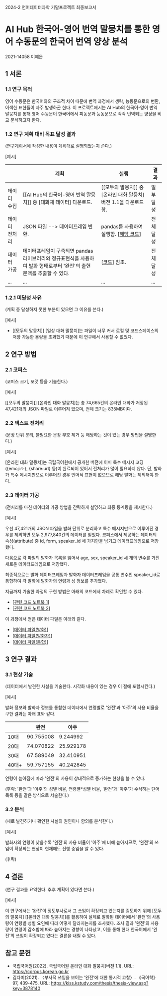 2024-2 언어데이터과학 기말프로젝트 최종보고서

# AI Hub 한국어-영어 번역 말뭉치를 통한 영어 수동문의 한국어 번역 양상 분석

2021-14058 이예은

## 1 서론

### 1.1 연구 목적

영어 수동문은 한국어와의 구조적 차이 때문에 번역 과정에서 생략, 능동문으로의 변환, 어색한 표현들이 자주 발생하곤 한다. 이 프로젝트에서는 AI Hub의 한국어-영어 번역 말뭉치를 통해 영어 수동문이 한국어에서 피동문과 능동문으로 각각 번역되는 양상을 비교 분석하고자 한다. 

### 1.2 연구 계획 대비 목표 달성 결과

([연구계획서](./proposal.pdf)에 작성한 내용이 계획대로 실행되었는지 쓴다.)

[예시]

||계획|실행|결과|
|--|--|--|--|
데이터 수집|[[AI Hub의 한국어-영어 번역 말뭉치]] 중 [대화체 데이터] 다운로드. | [[모두의 말뭉치]] 중  [온라인 대화 말뭉치] 버전 1.1을 다운로드함.|일부 달성|
|데이터 전처리|JSON 파일 --> 데이터프레임 변환.| pandas를 사용하여 실행함. [[해당 코드](../../notes/12-20241022-01-preprocessing.ipynb)]|전체 달성|
|데이터 가공|데이터프레임이 구축되면 pandas 라이브러리와 정규표현식을 사용하여 발화 형태로부터 '완전'의 출현 문맥을 추출할 수 있다.|[[코드](../../notes/12-20241022-03-analyzing-wanjeon.ipynb)] 참조. |전체 달성|
|...|...|...|...|

### 1.2.1 미달성 사유

(계획 중 달성하지 못한 부분이 있으면 그 이유를 쓴다.)

[예시]

+ [[모두의 말뭉치]] [일상 대화 말뭉치]는 파일이 너무 커서 로컬 및 코드스페이스의 저장 가능한 용량을 초과했기 때문에 이 연구에서 사용할 수 없었다.

## 2 연구 방법

### 2.1 코퍼스

(코퍼스 크기, 포맷 등을 기술한다.)

[예시]

[[모두의 말뭉치]] [온라인 대화 말뭉치]는 총 74,665건의 온라인 대화가 저장된 47,421개의 JSON 파일로 이루어져 있으며, 전체 크기는 835MB이다.


### 2.2 텍스트 전처리

(문장 단위 분리, 불필요한 문장 부호 제거 등 해당하는 것이 있는 경우 방법을 설명한다.)

[예시]

[온라인 대화 말뭉치]는 국립국어원에서 공개한 버전에 이미 특수 메시지 코딩({emoji:✨}, {share:url} 등)이 완료되어 있어서 전처리가 많이 필요하지 않다. 단, 발화가 특수 메시지만으로 이루어진 경우 언어적 표현이 없으므로 해당 발화는 제외해야 한다.

### 2.3 데이터 가공

(전처리를 마친 데이터의 가공 방법을 간략하게 설명하고 최종 통계량을 제시한다.)

[예시]

우선 47,421개의 JSON 파일을 발화 단위로 분리하고 특수 메시지만으로 이루어진 경우를 제외하면 모두 2,977,840건의 데이터를 얻었다. 코퍼스에서 제공하는 데이터의 속성(attribute) 중 id, form, speaker_id 세 가지만을 남기고 데이터프레임으로 저장했다.

다음으로 각 파일의 발화자 목록을 읽어서 age, sex, speaker_id 세 개의 변수를 가진 새로운 데이터프레임으로 저장했다.

최종적으로는 발화 데이터프레임과 발화자 데이터프레임을 공통 변수인 speaker_id로 통합하여 각 발화에 발화자의 연령과 성 정보를 추가했다.

지금까지 기술한 과정의 구현 방법은 아래의 코드에서 차례로 확인할 수 있다.

+ [[관련 코드 노트북 1](../../notes/12-20241022-01-preprocessing.ipynb)]
+ [[관련 코드 노트북 2](../../notes/12-20241022-03-analyzing-wanjeon.ipynb)]

이 과정에서 얻은 데이터 파일은 아래와 같다.

+ [[데이터 파일(발화)](../../data/NIKL_OM_form_age_sex.csv.tar.gz)]
+ [[데이터 파일(발화자)](../../data/NIKL_OM_form_age_sex.csv.tar.gz)]
+ [[데이터 파일(통합)](../../data/NIKL_OM_form_age_sex.csv.tar.gz)]

## 3 연구 결과

### 3.1 현상 기술

(데이터에서 발견한 사실을 기술한다. 시각화 내용이 있는 경우 이 절에 포함시킨다.)

[예시]

발화 정보와 발화자 정보를 통합한 데이터에서 연령별로 '완전'과 '아주'의 사용 비율을 구한 결과는 아래 표와 같다.

||완전|아주|
|--|--|--|
|10대|90.755008 |9.244992|
|20대|74.070822 |25.929178|
|30대|67.589049 |32.410951|
|40대+|59.757155 |40.242845|

연령이 높아짐에 따라 '완전'의 사용이 상대적으로 증가하는 현상을 볼 수 있다.

(후략: '완전'과 '아주'의 성별 비율, 연령별*성별 비율, '완전'과 '아주'가 수식하는 단어 목록 등을 같은 방식으로 서술한다.)

### 3.2 분석 

(새로 발견하거나 확인한 사실의 원인이나 함의를 분석한다.)

[예시]

발화자의 연령이 낮을수록 '완전'의 사용 비율이 '아주'에 비해 높아지므로, '완전'의 쓰임이 확장되는 현상이 현재에도 진행 중임을 알 수 있다.

(후략)


## 4 결론

(연구 결과를 요약한다. 추후 계획이 있다면 쓴다.)

[예시]

이 연구에서는 '완전'이 정도부사로서 그 쓰임이 확장되고 있는지를 검토하기 위해 [모두의 말뭉치] [[온라인 대화 말뭉치]]를 활용하여 실제로 발화된 데이터에서 '완전'의 사용량이 연령별·성별 요인에 따라 어떻게 달라지는지를 조사했다. 조사 결과 '완전'의 사용량이 연령이 감소함에 따라 높아지는 경향이 나타났고, 이를 통해 현대 한국어에서 '완전'의 쓰임이 확장되고 있다는 결론을 내릴 수 있다.

## 참고 문헌

+ 국립국어원(2022). 국립국어원 온라인 대화 말뭉치(버전 1.1). URL: https://corpus.korean.go.kr
+ 김다미(2021). 〈부사적 쓰임을 보이는 ‘완전’에 대한 통시적 고찰〉. 《국어학》 97, 439-475. URL: https://kiss.kstudy.com/thesis/thesis-view.asp?key=3878140
